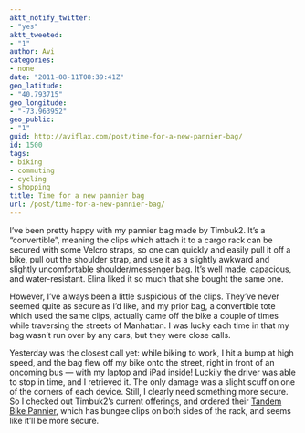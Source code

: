 ```yaml
---
aktt_notify_twitter:
- "yes"
aktt_tweeted:
- "1"
author: Avi
categories:
- none
date: "2011-08-11T08:39:41Z"
geo_latitude:
- "40.793715"
geo_longitude:
- "-73.963952"
geo_public:
- "1"
guid: http://aviflax.com/post/time-for-a-new-pannier-bag/
id: 1500
tags:
- biking
- commuting
- cycling
- shopping
title: Time for a new pannier bag
url: /post/time-for-a-new-pannier-bag/
---
```

I&#8217;ve been pretty happy with my pannier bag made by Timbuk2. It&#8217;s a &#8220;convertible&#8221;, meaning the clips which attach it to a cargo rack can be secured with some Velcro straps, so one can quickly and easily pull it off a bike, pull out the shoulder strap, and use it as a slightly awkward and slightly uncomfortable shoulder/messenger bag. It&#8217;s well made, capacious, and water-resistant. Elina liked it so much that she bought the same one.

However, I&#8217;ve always been a little suspicious of the clips. They&#8217;ve never seemed quite as secure as I&#8217;d like, and my prior bag, a convertible tote which used the same clips, actually came off the bike a couple of times while traversing the streets of Manhattan. I was lucky each time in that my bag wasn&#8217;t run over by any cars, but they were close calls.

Yesterday was the closest call yet: while biking to work, I hit a bump at high speed, and the bag flew off my bike onto the street, right in front of an oncoming bus — with my laptop and iPad inside! Luckily the driver was able to stop in time, and I retrieved it. The only damage was a slight scuff on one of the corners of each device. Still, I clearly need something more secure. So I checked out Timbuk2&#8217;s current offerings, and ordered their [Tandem Bike Pannier](http://www.timbuk2.com/tb2/products/accessories/bike-accessories/tandem-bike-pannier), which has bungee clips on both sides of the rack, and seems like it&#8217;ll be more secure.